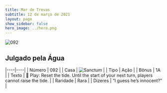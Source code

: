 ```yaml
---
title: Mar de Trevas
subtitle: 12 de março de 2021
layout: page
show_sidebar: false
hero_image: ../hero.png
---
```


![092](https://cdn.keyforgegame.com/media/card_front/pt/496_092_WR7RWFF9MF42_pt.png)

## Julgado pela Água

|----|----|
| Número | 092 |
| Casa | ![Sanctum](https://archonarcana.com/images/thumb/c/c7/Sanctum.png/22px-Sanctum.png "Santuário") |
| Tipo | Ação |
| Bônus | 1A |
| Texto |  Play: Reset the tide. Until the start of your next turn, players cannot raise the tide. |
| Raridade | Rara |
| Dizeres | “I guess he’s innocent?” |

